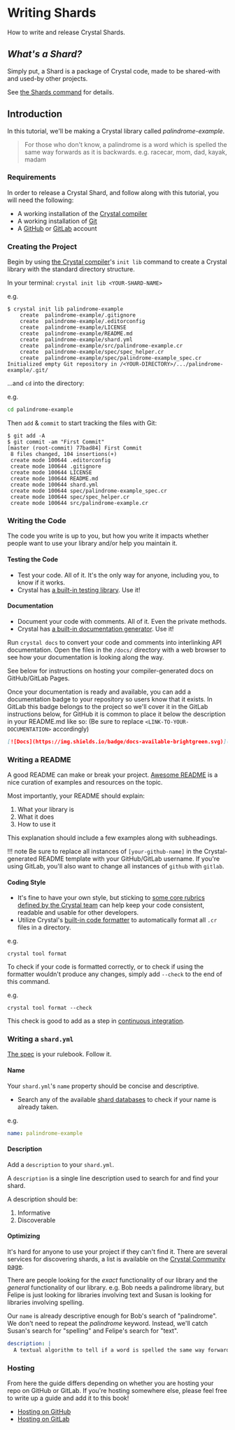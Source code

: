 # Writing Shards

How to write and release Crystal Shards.

## _What's a Shard?_

Simply put, a Shard is a package of Crystal code, made to be shared-with and used-by other projects.

See [the Shards command](../manuals/the_shards_command/README.md) for details.

## Introduction

In this tutorial, we'll be making a Crystal library called _palindrome-example_.

> For those who don't know, a palindrome is a word which is spelled the same way forwards as it is backwards. e.g. racecar, mom, dad, kayak, madam

### Requirements

In order to release a Crystal Shard, and follow along with this tutorial, you will need the following:

* A working installation of the [Crystal compiler](../manuals/using_the_compiler/README.md)
* A working installation of [Git](https://git-scm.com)
* A [GitHub](https://github.com) or [GitLab](https://gitlab.com/) account

### Creating the Project

Begin by using [the Crystal compiler](../manuals/using_the_compiler/README.md)'s `init lib` command to create a Crystal library with the standard directory structure.

In your terminal: `crystal init lib <YOUR-SHARD-NAME>`

e.g.

```console
$ crystal init lib palindrome-example
    create  palindrome-example/.gitignore
    create  palindrome-example/.editorconfig
    create  palindrome-example/LICENSE
    create  palindrome-example/README.md
    create  palindrome-example/shard.yml
    create  palindrome-example/src/palindrome-example.cr
    create  palindrome-example/spec/spec_helper.cr
    create  palindrome-example/spec/palindrome-example_spec.cr
Initialized empty Git repository in /<YOUR-DIRECTORY>/.../palindrome-example/.git/
```

...and `cd` into the directory:

e.g.

```bash
cd palindrome-example
```

Then `add` & `commit` to start tracking the files with Git:

```console
$ git add -A
$ git commit -am "First Commit"
[master (root-commit) 77bad84] First Commit
 8 files changed, 104 insertions(+)
 create mode 100644 .editorconfig
 create mode 100644 .gitignore
 create mode 100644 LICENSE
 create mode 100644 README.md
 create mode 100644 shard.yml
 create mode 100644 spec/palindrome-example_spec.cr
 create mode 100644 spec/spec_helper.cr
 create mode 100644 src/palindrome-example.cr
```

### Writing the Code

The code you write is up to you, but how you write it impacts whether people want to use your library and/or help you maintain it.

#### Testing the Code

- Test your code. All of it. It's the only way for anyone, including you, to know if it works.
- Crystal has [a built-in testing library](https://crystal-lang.org/api/Spec.html). Use it!

#### Documentation

- Document your code with comments. All of it. Even the private methods.
- Crystal has [a built-in documentation generator](../syntax_and_semantics/documenting_code.md). Use it!

Run `crystal docs` to convert your code and comments into interlinking API documentation. Open the files in the `/docs/` directory with a web browser to see how your documentation is looking along the way.

See below for instructions on hosting your compiler-generated docs on GitHub/GitLab Pages.

Once your documentation is ready and available, you can add a documentation badge to your repository so users know that it exists. In GitLab this badge belongs to the project so we'll cover it in the GitLab instructions below, for GitHub it is common to place it below the description in your README.md like so:
(Be sure to replace `<LINK-TO-YOUR-DOCUMENTATION>` accordingly)

```markdown
[![Docs](https://img.shields.io/badge/docs-available-brightgreen.svg)](<LINK-TO-YOUR-DOCUMENTATION>)
```

### Writing a README

A good README can make or break your project.
[Awesome README](https://github.com/matiassingers/awesome-readme) is a nice curation of examples and resources on the topic.

Most importantly, your README should explain:

1. What your library is
2. What it does
3. How to use it

This explanation should include a few examples along with subheadings.

!!! note
    Be sure to replace all instances of `[your-github-name]` in the Crystal-generated README template with your GitHub/GitLab username. If you're using GitLab, you'll also want to change all instances of `github` with `gitlab`.

#### Coding Style

- It's fine to have your own style, but sticking to [some core rubrics defined by the Crystal team](../conventions/coding_style.md) can help keep your code consistent, readable and usable for other developers.
- Utilize Crystal's [built-in code formatter](../syntax_and_semantics/documenting_code.md) to automatically format all `.cr` files in a directory.

e.g.

```
crystal tool format
```

To check if your code is formatted correctly, or to check if using the formatter wouldn't produce any changes, simply add `--check` to the end of this command.

e.g.

```
crystal tool format --check
```

This check is good to add as a step in [continuous integration](ci/README.md).

### Writing a `shard.yml`

[The spec](https://github.com/crystal-lang/shards/blob/master/docs/shard.yml.adoc) is your rulebook. Follow it.

#### Name

Your `shard.yml`'s `name` property should be concise and descriptive.

- Search any of the available [shard databases](https://crystal-lang.org/community/#shards) to check if your name is already taken.

e.g.

```yaml
name: palindrome-example
```

#### Description

Add a `description` to your `shard.yml`.

A `description` is a single line description used to search for and find your shard.

A description should be:

1. Informative
2. Discoverable

#### Optimizing

It's hard for anyone to use your project if they can't find it.
There are several services for discovering shards, a list is available on the [Crystal Community page](https://crystal-lang.org/community/#shards).

There are people looking for the _exact_ functionality of our library and the _general_ functionality of our library.
e.g. Bob needs a palindrome library, but Felipe is just looking for libraries involving text and Susan is looking for libraries involving spelling.

Our `name` is already descriptive enough for Bob's search of "palindrome". We don't need to repeat the _palindrome_ keyword. Instead, we'll catch Susan's search for "spelling" and Felipe's search for "text".

```yaml
description: |
  A textual algorithm to tell if a word is spelled the same way forwards as it is backwards.
```

### Hosting

From here the guide differs depending on whether you are hosting your repo on GitHub or GitLab. If you're hosting somewhere else, please feel free to write up a guide and add it to this book!

* [Hosting on GitHub](./hosting/github.md)
* [Hosting on GitLab](./hosting/gitlab.md)
